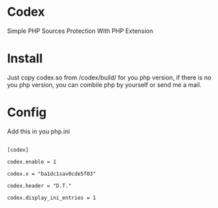 Codex
=====

Simple PHP Sources Protection With PHP Extension

Install
=====
Just copy codex.so from /codex/build/ for you php version, if there is no you php version, you can combile php by yourself or send me a mail.

Config
=====
Add this in you php.ini
<p><code>
[codex]<br>
codex.enable = 1<br>
codex.x = "ba1dc1sav0cde5f03"<br>
codex.header = "D.T."<br>
codex.display_ini_entries = 1</code><p>
